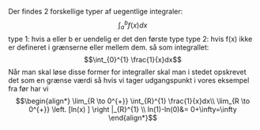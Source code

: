 Der findes 2 forskellige typer af uegentlige integraler:
$$\int_{a}^{b}f(x) dx$$
type 1:
hvis a eller b er uendelig er det den første type
type 2:
hvis f(x) ikke er defineret i grænserne eller mellem dem. så som integrallet:
$$\int_{0}^{1} \frac{1}{x}dx$$
Når man skal løse disse former for integraller skal man i stedet opskrevet det som en grænse værdi så hvis vi tager udgangspunkt i vores eksempel fra før har vi 
$$\begin{align*}
\lim_{R \to 0^{+}} \int_{R}^{1} \frac{1}{x}dx\\
\lim_{R \to 0^{+}} \left. [ln(x) ]  \right |_{R}^{1} \\
ln(1)-ln(0)&= 0+\infty=\infty
\end{align*}$$


